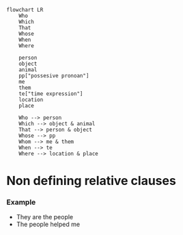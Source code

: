 ```mermaid
flowchart LR
	Who
	Which
	That
	Whose
	When
	Where
	
	person
	object
	animal
	pp["possesive pronoan"]
	me
	them
	te["time expression"]
	location
	place

	Who --> person
	Which --> object & animal
	That --> person & object
	Whose --> pp
	Whom --> me & them
	When --> te
	Where --> location & place
```

# Non defining relative clauses
### Example
- They are the people
- The people helped me
```mermaid

```